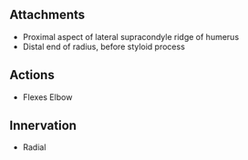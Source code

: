 ## Attachments
- Proximal aspect of lateral supracondyle ridge of humerus
- Distal end of radius, before styloid process
## Actions 
- Flexes Elbow
## Innervation 
- Radial